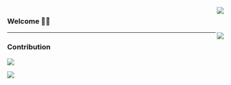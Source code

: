 <img align="right" src="https://count.getloli.com/get/@:Rbb666?theme=asoul">

### Welcome 👋🏿

<img align="right" src="https://github-readme-stats.vercel.app/api?username=Rbb666&show_icons=true&icon_color=CE1D2D&text_color=718096&bg_color=ffffff&hide_title=true" />

---

### Contribution
![](https://activity-graph.herokuapp.com/graph?username=Rbb666&theme=dracula)

[![](https://img.shields.io/badge/dynamic/json?color=23ffffff&label=Bilibili&query=%24.data.totalSubs&suffix=followers&url=https%3A%2F%2Fapi.spencerwoo.com%2Fsubstats%2F%3Fsource%3Dbilibili%26queryKey%3D9082861)](https://space.bilibili.com/9082861)
